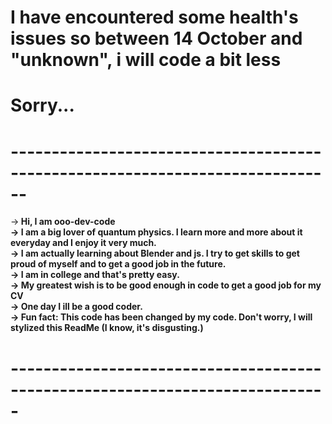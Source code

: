 # I have encountered some health's issues so between 14 October and "unknown", i will code a bit less
# Sorry...

# ------------------------------------------------------------------------------
-><b> Hi, I am ooo-dev-code                                                                                                       
-> I am a big lover of quantum physics. I learn more and more about it everyday and I enjoy it very much.                                              
-> I am actually learning about Blender and js. I try to get skills to get proud of myself and to get a good job in the future.                                                      
-> I am in college and that's pretty easy.                                                         
-> My greatest wish is to be good enough in code to get a good job for my CV                                                                 
->  One day I ill be a good coder.                                                                                
-> Fun fact: This code has been changed by my code.  Don't worry, I will stylized this ReadMe (I know, it's disgusting.)    </b> 
# -----------------------------------------------------------------------------
